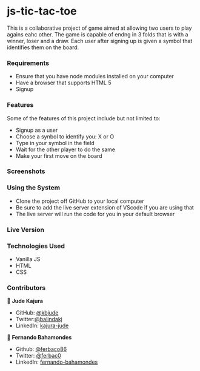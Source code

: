 # js-tic-tac-toe
This is a collaborative project of game aimed at allowing two users to play agains eahc other. The game is capable of endng in 3 folds that is with a winner, loser and a draw. Each user after signing up is given a symbol that identifies them on the board.

### Requirements
  - Ensure that you have node modules installed on your computer
  - Have a browser that supports HTML 5
  - Signup
  
### Features
Some of the features of this project include but not limited to:

  - Signup as a user
  - Choose a synbol to identify you: X or O
  - Type in your symbol in the field
  - Wait for the other player to do the same
  - Make your first move on the board

### Screenshots


### Using the System
- Clone the project off GitHub to your local computer
- Be sure to add the live server extension of VScode if you are using that
- The live server will run the code for you in your default browser

### Live Version



### Technologies Used

- Vanilla JS
- HTML
- CSS

### Contributors

👤 **Jude Kajura**

- GitHub: [@kbjude](https://github.com/kbjude)
- Twitter:[@balindakj](https://twitter.com/balindakj)
- LinkedIn: [kajura-jude](https://www.linkedin.com/feed/)

👤 **Fernando Bahamondes**

- Github: [@ferbaco86](https://github.com/ferbaco86)
- Twitter: [@ferbac0](https://twitter.com/ferbac0)
- LinkedIn: [fernando-bahamondes](https://www.linkedin.com/in/fernando-bahamondes-correa)

